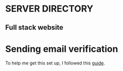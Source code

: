# SERVER DIRECTORY

## Full stack website

# Sending email verification
To help me get this set up, I followed this [guide](https://shafikshaon.medium.com/user-registration-with-email-verification-in-django-8aeff5ce498d).